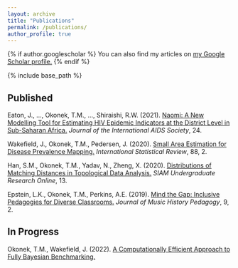 ```yaml
---
layout: archive
title: "Publications"
permalink: /publications/
author_profile: true
---
```


{% if author.googlescholar %}
  You can also find my articles on <u><a href="{{author.googlescholar}}">my Google Scholar profile</a>.</u>
{% endif %}

{% include base_path %}

Published
------
Eaton, J., ..., Okonek, T.M., ..., Shiraishi, R.W. (2021). [Naomi: A New Modelling Tool for Estimating HIV Epidemic Indicators at the District Level in Sub-Saharan Africa.](https://doi.org/10.1002/jia2.25788) <i>Journal of the International AIDS Society</i>, 24. 

Wakefield, J., Okonek, T.M., Pedersen, J. (2020). [Small Area Estimation for Disease Prevalence Mapping.](https://doi.org/10.1111/insr.12400) <i>International Statistical Review</i>, 88, 2. 

Han, S.M., Okonek, T.M., Yadav, N., Zheng, X. (2020). [Distributions of Matching Distances in Topological Data Analysis.](https://www.siam.org/Portals/0/Publications/SIURO/Vol13/S01730PDF.pdf?ver=2020-04-14-134630-267) <i>SIAM Undergraduate Research Online</i>, 13.

Epstein, L.K., Okonek, T.M., Perkins, A.E. (2019). [Mind the Gap: Inclusive Pedagogies for Diverse Classrooms.](https://www.ams-net.org/ojs/index.php/jmhp/article/view/306/655) <i>Journal of Music History Pedagogy</i>, 9, 2.

In Progress
------

Okonek, T.M., Wakefield, J. (2022). [A Computationally Efficient Approach to Fully Bayesian Benchmarking.](https://arxiv.org/abs/2203.12195) 

